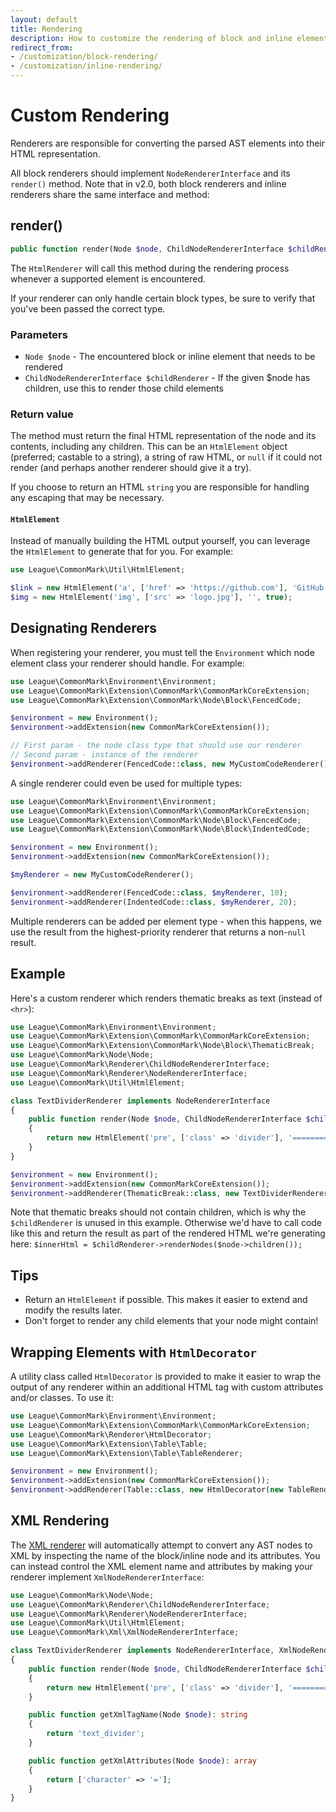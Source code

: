 ```yaml
---
layout: default
title: Rendering
description: How to customize the rendering of block and inline elements
redirect_from:
- /customization/block-rendering/
- /customization/inline-rendering/
---
```


# Custom Rendering

Renderers are responsible for converting the parsed AST elements into their HTML representation.

All block renderers should implement `NodeRendererInterface` and its `render()` method.  Note that in v2.0, both
block renderers and inline renderers share the same interface and method:

## render()

```php
public function render(Node $node, ChildNodeRendererInterface $childRenderer);
```

The `HtmlRenderer` will call this method during the rendering process whenever a supported element is encountered.

If your renderer can only handle certain block types, be sure to verify that you've been passed the correct type.

### Parameters

- `Node $node` - The encountered block or inline element that needs to be rendered
- `ChildNodeRendererInterface $childRenderer` - If the given $node has children, use this to render those child elements

### Return value

The method must return the final HTML representation of the node and its contents, including any children. This can be an `HtmlElement` object (preferred; castable to a string), a string of raw HTML, or `null` if it could not render (and perhaps another renderer should give it a try).

If you choose to return an HTML `string` you are responsible for handling any escaping that may be necessary.

#### `HtmlElement`

Instead of manually building the HTML output yourself, you can leverage the `HtmlElement` to generate that for you.  For example:

```php
use League\CommonMark\Util\HtmlElement;

$link = new HtmlElement('a', ['href' => 'https://github.com'], 'GitHub');
$img = new HtmlElement('img', ['src' => 'logo.jpg'], '', true);
```

## Designating Renderers

When registering your renderer, you must tell the `Environment` which node element class your renderer should handle. For example:

```php
use League\CommonMark\Environment\Environment;
use League\CommonMark\Extension\CommonMark\CommonMarkCoreExtension;
use League\CommonMark\Extension\CommonMark\Node\Block\FencedCode;

$environment = new Environment();
$environment->addExtension(new CommonMarkCoreExtension());

// First param - the node class type that should use our renderer
// Second param - instance of the renderer
$environment->addRenderer(FencedCode::class, new MyCustomCodeRenderer());
```

A single renderer could even be used for multiple types:

```php
use League\CommonMark\Environment\Environment;
use League\CommonMark\Extension\CommonMark\CommonMarkCoreExtension;
use League\CommonMark\Extension\CommonMark\Node\Block\FencedCode;
use League\CommonMark\Extension\CommonMark\Node\Block\IndentedCode;

$environment = new Environment();
$environment->addExtension(new CommonMarkCoreExtension());

$myRenderer = new MyCustomCodeRenderer();

$environment->addRenderer(FencedCode::class, $myRenderer, 10);
$environment->addRenderer(IndentedCode::class, $myRenderer, 20);
```

Multiple renderers can be added per element type - when this happens, we use the result from the highest-priority renderer that returns a non-`null` result.

## Example

Here's a custom renderer which renders thematic breaks as text (instead of `<hr>`):

```php
use League\CommonMark\Environment\Environment;
use League\CommonMark\Extension\CommonMark\CommonMarkCoreExtension;
use League\CommonMark\Extension\CommonMark\Node\Block\ThematicBreak;
use League\CommonMark\Node\Node;
use League\CommonMark\Renderer\ChildNodeRendererInterface;
use League\CommonMark\Renderer\NodeRendererInterface;
use League\CommonMark\Util\HtmlElement;

class TextDividerRenderer implements NodeRendererInterface
{
    public function render(Node $node, ChildNodeRendererInterface $childRenderer)
    {
        return new HtmlElement('pre', ['class' => 'divider'], '==============================');
    }
}

$environment = new Environment();
$environment->addExtension(new CommonMarkCoreExtension());
$environment->addRenderer(ThematicBreak::class, new TextDividerRenderer());
```

Note that thematic breaks should not contain children, which is why the `$childRenderer` is unused in this example.  Otherwise we'd have to call code like this and return the result as part of the rendered HTML we're generating here: `$innerHtml = $childRenderer->renderNodes($node->children());`

## Tips

- Return an `HtmlElement` if possible. This makes it easier to extend and modify the results later.
- Don't forget to render any child elements that your node might contain!

## Wrapping Elements with `HtmlDecorator`

A utility class called `HtmlDecorator` is provided to make it easier to wrap the output of any renderer within an additional HTML tag with custom attributes and/or classes. To use it:

```php
use League\CommonMark\Environment\Environment;
use League\CommonMark\Extension\CommonMark\CommonMarkCoreExtension;
use League\CommonMark\Renderer\HtmlDecorator;
use League\CommonMark\Extension\Table\Table;
use League\CommonMark\Extension\Table\TableRenderer;

$environment = new Environment();
$environment->addExtension(new CommonMarkCoreExtension());
$environment->addRenderer(Table::class, new HtmlDecorator(new TableRenderer(), 'div', ['class' => 'table-responsive']));
```

## XML Rendering

The [XML renderer](/2.7/xml/) will automatically attempt to convert any AST nodes to XML by inspecting the name of the block/inline node and its attributes. You can instead control the XML element name and attributes by making your renderer implement `XmlNodeRendererInterface`:

```php
use League\CommonMark\Node\Node;
use League\CommonMark\Renderer\ChildNodeRendererInterface;
use League\CommonMark\Renderer\NodeRendererInterface;
use League\CommonMark\Util\HtmlElement;
use League\CommonMark\Xml\XmlNodeRendererInterface;

class TextDividerRenderer implements NodeRendererInterface, XmlNodeRendererInterface
{
    public function render(Node $node, ChildNodeRendererInterface $childRenderer)
    {
        return new HtmlElement('pre', ['class' => 'divider'], '==============================');
    }

    public function getXmlTagName(Node $node): string
    {
        return 'text_divider';
    }

    public function getXmlAttributes(Node $node): array
    {
        return ['character' => '='];
    }
}
```

